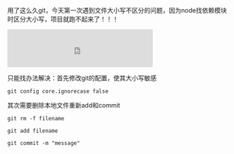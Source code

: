 用了这么久git，今天第一次遇到文件大小写不区分的问题，因为node找依赖模块时区分大小写，项目就跑不起来了！！！

<iframe frameborder="no" border="0" marginwidth="0" marginheight="0" width=330 height=86 src="http://music.163.com/outchain/player?type=2&id=188647&auto=1&height=66"></iframe>

只能找办法解决：首先修改git的配置，使其大小写敏感
```
git config core.ignorecase false
```
其次需要删除本地文件重新add和commit
```
git rm -f filename

git add filename

git commit -m "message"
```